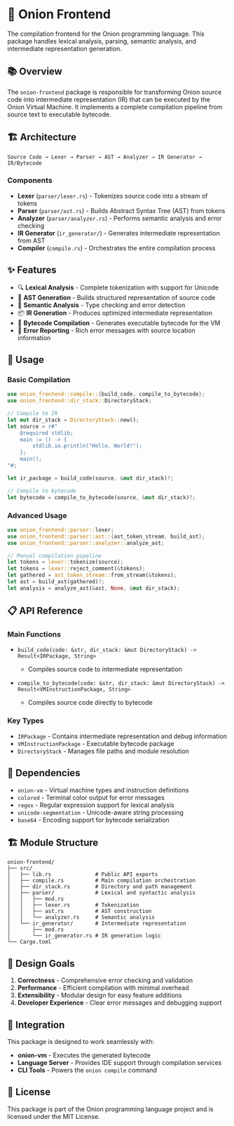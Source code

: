 # 🧅 Onion Frontend

The compilation frontend for the Onion programming language. This package handles lexical analysis, parsing, semantic analysis, and intermediate representation generation.

## 📚 Overview

The `onion-frontend` package is responsible for transforming Onion source code into intermediate representation (IR) that can be executed by the Onion Virtual Machine. It implements a complete compilation pipeline from source text to executable bytecode.

## 🏗️ Architecture

```
Source Code → Lexer → Parser → AST → Analyzer → IR Generator → IR/Bytecode
```

### Components

- **Lexer** (`parser/lexer.rs`) - Tokenizes source code into a stream of tokens
- **Parser** (`parser/ast.rs`) - Builds Abstract Syntax Tree (AST) from tokens
- **Analyzer** (`parser/analyzer.rs`) - Performs semantic analysis and error checking
- **IR Generator** (`ir_generator/`) - Generates intermediate representation from AST
- **Compiler** (`compile.rs`) - Orchestrates the entire compilation process

## ✨ Features

- 🔍 **Lexical Analysis** - Complete tokenization with support for Unicode
- 🌳 **AST Generation** - Builds structured representation of source code
- 🔎 **Semantic Analysis** - Type checking and error detection
- 📦 **IR Generation** - Produces optimized intermediate representation
- 🚀 **Bytecode Compilation** - Generates executable bytecode for the VM
- 🔧 **Error Reporting** - Rich error messages with source location information

## 🚀 Usage

### Basic Compilation

```rust
use onion_frontend::compile::{build_code, compile_to_bytecode};
use onion_frontend::dir_stack::DirectoryStack;

// Compile to IR
let mut dir_stack = DirectoryStack::new();
let source = r#"
    @required stdlib;
    main := () -> {
        stdlib.io.println("Hello, World!");
    };
    main();
"#;

let ir_package = build_code(source, &mut dir_stack)?;

// Compile to bytecode
let bytecode = compile_to_bytecode(source, &mut dir_stack)?;
```

### Advanced Usage

```rust
use onion_frontend::parser::lexer;
use onion_frontend::parser::ast::{ast_token_stream, build_ast};
use onion_frontend::parser::analyzer::analyze_ast;

// Manual compilation pipeline
let tokens = lexer::tokenize(source);
let tokens = lexer::reject_comment(&tokens);
let gathered = ast_token_stream::from_stream(&tokens);
let ast = build_ast(gathered)?;
let analysis = analyze_ast(&ast, None, &mut dir_stack);
```

## 📋 API Reference

### Main Functions

- `build_code(code: &str, dir_stack: &mut DirectoryStack) -> Result<IRPackage, String>`
  - Compiles source code to intermediate representation
  
- `compile_to_bytecode(code: &str, dir_stack: &mut DirectoryStack) -> Result<VMInstructionPackage, String>`
  - Compiles source code directly to bytecode

### Key Types

- `IRPackage` - Contains intermediate representation and debug information
- `VMInstructionPackage` - Executable bytecode package
- `DirectoryStack` - Manages file paths and module resolution

## 🔧 Dependencies

- `onion-vm` - Virtual machine types and instruction definitions
- `colored` - Terminal color output for error messages
- `regex` - Regular expression support for lexical analysis
- `unicode-segmentation` - Unicode-aware string processing
- `base64` - Encoding support for bytecode serialization

## 🏗️ Module Structure

```
onion-frontend/
├── src/
│   ├── lib.rs              # Public API exports
│   ├── compile.rs          # Main compilation orchestration
│   ├── dir_stack.rs        # Directory and path management
│   ├── parser/             # Lexical and syntactic analysis
│   │   ├── mod.rs
│   │   ├── lexer.rs        # Tokenization
│   │   ├── ast.rs          # AST construction
│   │   └── analyzer.rs     # Semantic analysis
│   └── ir_generator/       # Intermediate representation
│       ├── mod.rs
│       └── ir_generator.rs # IR generation logic
└── Cargo.toml
```

## 🎯 Design Goals

1. **Correctness** - Comprehensive error checking and validation
2. **Performance** - Efficient compilation with minimal overhead
3. **Extensibility** - Modular design for easy feature additions
4. **Developer Experience** - Clear error messages and debugging support

## 🤝 Integration

This package is designed to work seamlessly with:

- **onion-vm** - Executes the generated bytecode
- **Language Server** - Provides IDE support through compilation services
- **CLI Tools** - Powers the `onion compile` command

## 📄 License

This package is part of the Onion programming language project and is licensed under the MIT License.
